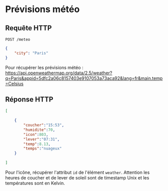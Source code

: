 # Prévisions météo

## Requête HTTP

`POST /meteo`

```json
{
    "city": "Paris"
}
```

Pour récupérer les prévisions météo : https://api.openweathermap.org/data/2.5/weather?q=Paris&appid=5dfc2a06c8157403e9107053a73aca92&lang=fr&main.temp=Celsius

## Réponse HTTP

```json
[
  
    {
        "coucher":"15:53",
        "humidite":70,
        "icon":803,
        "lever":"07:31",
        "temp":8.13,
        "temps":"nuageux"
    }
  
]
```

Pour l'icône, récupérer l'attribut `id` de l'élément `weather`. Attention les heures de coucher et de lever de soleil sont de timestamp Unix et les températures sont en Kelvin.